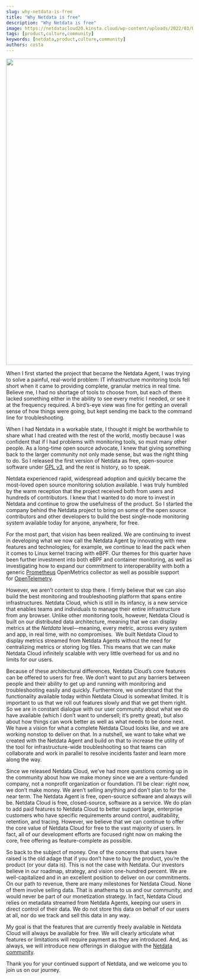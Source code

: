 ```yaml
---
slug: why-netdata-is-free
title: "Why Netdata is free"
description: "Why Netdata is free"
image: https://netdatacloud20.kinsta.cloud/wp-content/uploads/2022/03/Blog-Why-Netdata-is-Free-1.png
tags: [product,culture,community]
keywords: [netdata,product,culture,community]
authors: costa
---
```


<!--truncate-->

<img class="alignnone size-large wp-image-16680" src="https://netdatacloud20.kinsta.cloud/wp-content/uploads/2022/03/Blog-Why-Netdata-is-Free-1-1200x824.png" alt="" width="1200" height="824" />

When I first started the project that became the Netdata Agent, I was trying to solve a painful, real-world problem: IT infrastructure monitoring tools fell short when it came to providing complete, granular metrics in real time. Believe me, I had no shortage of tools to choose from, but each of them lacked something either in the ability to see every metric I needed, or see it at the frequency required. A bird’s-eye view was fine for getting an overall sense of how things were going, but kept sending me back to the command line for troubleshooting.

When I had Netdata in a workable state, I thought it might be worthwhile to share what I had created with the rest of the world, mostly because I was confident that if I had problems with monitoring tools, so must many other people. As a long-time open source advocate, I knew that giving something back to the larger community not only made sense, but was the right thing to do. So I released the first version of Netdata as free, open-source software under <a href="https://www.gnu.org/licenses/gpl-3.0.en.html" target="_blank" rel="noopener noreferrer">GPL v3</a>, and the rest is history, so to speak.

Netdata experienced rapid, widespread adoption and quickly became the most-loved open source monitoring solution available. I was truly humbled by the warm reception that the project received both from users and hundreds of contributors. I knew that I wanted to do more to invest in Netdata and continue to grow the usefulness of the product. So I started the company behind the Netdata project to bring on some of the open source contributors and other developers to build the best single-node monitoring system available today for anyone, anywhere, for free.

For the most part, that vision has been realized. We are continuing to invest in developing what we now call the Netdata Agent by innovating with new features and technologies; for example, we continue to lead the pack when it comes to Linux kernel tracing with eBPF. Our themes for this quarter have been further investment into both eBPF and container monitoring, as well as investigating how to expand our commitment to interoperability with both a generic <a href="https://prometheus.io/" target="_blank" rel="noopener noreferrer">Prometheus</a> OpenMetrics collector as well as possible support for <a href="https://opentelemetry.io/" target="_blank" rel="noopener noreferrer">OpenTelemetry</a>.

However, we aren’t content to stop there. I firmly believe that we can also build the best monitoring and troubleshooting platform that spans entire infrastructures. Netdata Cloud, which is still in its infancy, is a new service that enables teams and individuals to manage their entire infrastructure from any browser. Unlike other monitoring tools, however, Netdata Cloud is built on our distributed data architecture, meaning that we can display metrics at the <i>Netdata</i> level—meaning, every metric, across every system and app, in real time, with no compromises.  We built Netdata Cloud to display metrics streamed from Netdata Agents without the need for centralizing metrics or storing log files. This means that we can make Netdata Cloud infinitely scalable with very little overhead for us and no limits for our users.

Because of these architectural differences, Netdata Cloud’s core features can be offered to users for free. We don’t want to put any barriers between people and their ability to get up and running with monitoring and troubleshooting easily and quickly. Furthermore, we understand that the functionality available today within Netdata Cloud is somewhat limited. It is important to us that we roll out features slowly and that we get them right. So we are in constant dialogue with our user community about what we do have available (which I don’t want to undersell; it’s pretty great), but also about how things can work better as well as what needs to be done next. We have a vision for what a complete Netdata Cloud looks like, and we are working nonstop to deliver on that. In a nutshell, we want to take what we created with the Netdata Agent and build on that to increase the utility of the tool for infrastructure-wide troubleshooting so that teams can collaborate and work in parallel to resolve incidents faster and learn more along the way.

Since we released Netdata Cloud, we’ve had more questions coming up in the community about how we make money since we are a venture-funded company, not a nonprofit organization or foundation. I’ll be clear: right now, we don’t make money. We aren’t selling anything and don’t plan to for the near term. The Netdata Agent is free, open-source software and always will be. Netdata Cloud is free, closed-source, software as a service. We do plan to add paid features to Netdata Cloud to better support large, enterprise customers who have specific requirements around control, auditability, retention, and tracing. However, we believe that we can continue to offer the core value of Netdata Cloud for free to the vast majority of users. In fact, all of our development efforts are focused right now on making the core, free offering as feature-complete as possible.

So back to the subject of money. One of the concerns that users have raised is the old adage that if you don’t have to buy the product, you’re the product (or your data is). This is not the case with Netdata. Our investors believe in our roadmap, strategy, and vision one-hundred percent. We are well-capitalized and in an excellent position to deliver on our commitments. On our path to revenue, there are many milestones for Netdata Cloud. None of them involve selling data. That is anathema to us and our community, and would never be part of our monetization strategy. In fact, Netdata Cloud relies on metadata streamed from Netdata Agents, keeping our users in direct control of their data. We do not store this data on behalf of our users at all, nor do we track and sell this data in any way.

My goal is that the features that are currently freely available in Netdata Cloud will always be available for free. We will clearly articulate what features or limitations will require payment as they are introduced. And, as always, we will introduce new offerings in dialogue with the <a title="Netdata community" href="https://community.netdata.cloud/" target="_blank" rel="noopener noreferrer">Netdata community</a>.

Thank you for your continued support of Netdata, and we welcome you to join us on our journey.